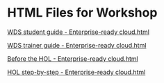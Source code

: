 ﻿# HTML Files for Workshop
[WDS student guide - Enterprise-ready cloud.html](https://cloudworkshop.blob.core.windows.net/enterprise-ready-cloud/Whiteboard%20design%20session/WDS%20student%20guide%20-%20Enterprise-ready%20cloud.html)

[WDS trainer guide - Enterprise-ready cloud.html](https://cloudworkshop.blob.core.windows.net/enterprise-ready-cloud/Whiteboard%20design%20session/WDS%20trainer%20guide%20-%20Enterprise-ready%20cloud.html)

[Before the HOL - Enterprise-ready cloud.html](https://cloudworkshop.blob.core.windows.net/enterprise-ready-cloud/Hands-on%20lab/Before%20the%20HOL%20-%20Enterprise-ready%20cloud.html)

[HOL step-by-step - Enterprise-ready cloud.html](https://cloudworkshop.blob.core.windows.net/enterprise-ready-cloud/Hands-on%20lab/HOL%20step-by-step%20-%20Enterprise-ready%20cloud.html)

